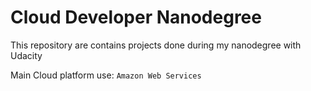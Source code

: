 # Cloud Developer Nanodegree

This repository are contains projects done during my nanodegree
with Udacity

Main Cloud platform use: `Amazon Web Services`
